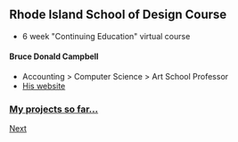 ## Rhode Island School of Design Course

- 6 week "Continuing Education" virtual course


#### Bruce Donald Campbell
- Accounting > Computer Science > Art School Professor
- [His website](http://bdcampbell.net/index.html)

### [My projects so far...](https://jorgezapatero.github.io/risd-processing/)

[Next](https://jorgezapatero.github.io/processing-pres/slide-4)


